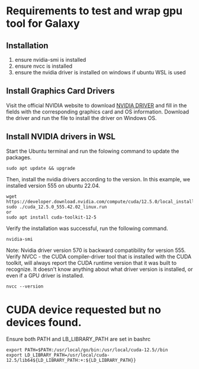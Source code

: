 # Requirements to test and wrap gpu tool for Galaxy

## Installation
1) ensure nvidia-smi is installed
2) ensure nvcc is installed
3) ensure the nvidia driver is installed on windows if ubuntu WSL is used

##  Install Graphics Card Drivers
Visit the official NVIDIA website to download [NVIDIA DRIVER](https://www.nvidia.com/es-es/drivers/) and fill in the fields with the corresponding graphics card and OS information. Download the driver and run the file to install the driver on Windows OS.

## Install NVIDIA drivers in WSL
Start the Ubuntu terminal and run the folowing command to update the packages.
```
sudo apt update && upgrade
```
Then, install the nvidia drivers according to the version. In this example, we installed version 555 on ubuntu 22.04.
```
wget https://developer.download.nvidia.com/compute/cuda/12.5.0/local_installers/cuda_12.5.0_555.42.02_linux.run
sudo ./cuda_12.5.0_555.42.02_linux.run
or
sudo apt install cuda-toolkit-12-5
```
Verify the installation was successful, run the following command.
```
nvidia-smi
```
Note: Nvidia driver version 570 is backward compatibility for version 555.
Verify NVCC - the CUDA compiler-driver tool that is installed with the CUDA toolkit, will always report the CUDA runtime version that it was built to recognize. It doesn't know anything about what driver version is installed, or even if a GPU driver is installed.
```
nvcc --version
```
# CUDA device requested but no devices found.
Ensure both PATH and LB_LIBRARY_PATH are set in bashrc
```
export PATH=$PATH:/usr/local/go/bin:/usr/local/cuda-12.5//bin
export LD_LIBRARY_PATH=/usr/local/cuda-12.5/lib64${LD_LIBRARY_PATH:+:${LD_LIBRARY_PATH}}
```
